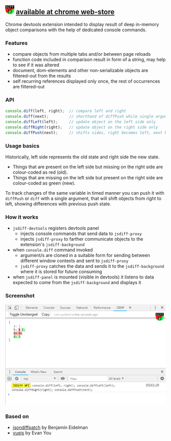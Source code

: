 ![jsdiff](./src/img/panel-icon28.png) [available at chrome web-store](https://chrome.google.com/webstore/detail/jsdiff-devtool/iefeamoljhdcpigpnpggeiiabpnpgonb)
---
Chrome devtools extension intended to display result of deep in-memory object
comparisons with the help of dedicated console commands.

### Features
* compare objects from multiple tabs and/or between page reloads
* function code included in comparison result in form of a string, may help to see if it was altered
* document, dom-elements and other non-serializable objects are filtered-out from the results
* self recurring references displayed only once, the rest of occurrences are filtered-out  

### API
```javascript
console.diff(left, right);  // compare left and right
console.diff(next);         // shorthand of diffPush while single argumented
console.diffLeft(left);     // update object on the left side only
console.diffRight(right);   // update object on the right side only
console.diffPush(next);     // shifts sides, right becomes left, next becomes right
```

### Usage basics
Historically, left side represents the old state and right side the new state.
* Things that are present on the left side but missing on the right side are colour-coded as red (old).
* Things that are missing on the left side but present on the right side are colour-coded as green (new).

To track changes of the same variable in timed manner you can push it with `diffPush` or `diff`
with a single argument,
that will shift objects from right to left, showing differences with previous push state.

### How it works
* `jsdiff-devtools` registers devtools panel
  * injects console commands that send data to `jsdiff-proxy` 
  * injects `jsdiff-proxy` to farther communicate objects to the extension's `jsdiff-background`
* when `console.diff` command invoked
  * argument/s are cloned in a suitable form for sending between different window contexts and sent to `jsdiff-proxy`
  * `jsdiff-proxy` catches the data and sends it to the `jsdiff-background` where it is stored for future consuming
* when `jsdiff-panel` is mounted (visible in devtools) it listens to data expected to come from the `jsdiff-background`
and displays it

### Screenshot
![screenshot](./src/img/screenshot-01.png)

### Based on
- [jsondiffpatch](https://github.com/benjamine/jsondiffpatch) by Benjamín Eidelman
- [vuejs](https://github.com/vuejs) by Evan You
